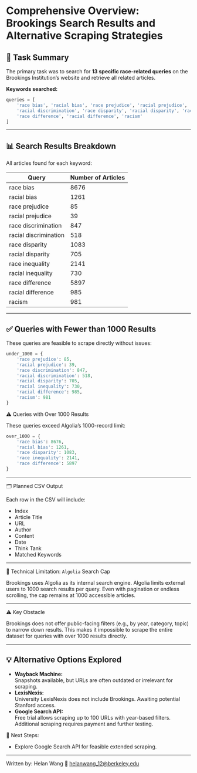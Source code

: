 # Comprehensive Overview: Brookings Search Results and Alternative Scraping Strategies

## 📄 Task Summary
The primary task was to search for **13 specific race-related queries** on the Brookings Institution’s website and retrieve all related articles.

**Keywords searched:**

```python
queries = [
    'race bias', 'racial bias', 'race prejudice', 'racial prejudice', 'race discrimination',
    'racial discrimination', 'race disparity', 'racial disparity', 'race inequality', 'racial inequality',
    'race difference', 'racial difference', 'racism'
]
```
---

## 📊 Search Results Breakdown
All articles found for each keyword:

| Query               | Number of Articles |
|----------------------|--------------------|
| race bias            | 8676               |
| racial bias          | 1261               |
| race prejudice       | 85                 |
| racial prejudice     | 39                 |
| race discrimination  | 847                |
| racial discrimination| 518                |
| race disparity       | 1083               |
| racial disparity     | 705                |
| race inequality      | 2141               |
| racial inequality    | 730                |
| race difference      | 5897               |
| racial difference    | 985                |
| racism               | 981                |

---

## ✅ Queries with Fewer than 1000 Results
These queries are feasible to scrape directly without issues:

```python
under_1000 = {
    'race prejudice': 85,
    'racial prejudice': 39,
    'race discrimination': 847,
    'racial discrimination': 518,
    'racial disparity': 705,
    'racial inequality': 730,
    'racial difference': 985,
    'racism': 981
}

```
⚠️ Queries with Over 1000 Results

These queries exceed Algolia’s 1000-record limit:

```python
over_1000 = {
    'race bias': 8676,
    'racial bias': 1261,
    'race disparity': 1083,
    'race inequality': 2141,
    'race difference': 5897
}
```
---
🗂 Planned CSV Output

Each row in the CSV will include:
- Index
- Article Title
- URL
- Author
- Content
- Date
- Think Tank
- Matched Keywords
---
🛑 Technical Limitation: `Algolia` Search Cap

Brookings uses Algolia as its internal search engine. Algolia limits external users to 1000 search results per query. Even with pagination or endless scrolling, the cap remains at 1000 accessible articles.

---

⚠️ Key Obstacle

Brookings does not offer public-facing filters (e.g., by year, category, topic) to narrow down results.
This makes it impossible to scrape the entire dataset for queries with over 1000 results directly.

---

## 💡 Alternative Options Explored
- **Wayback Machine:**  
  Snapshots available, but URLs are often outdated or irrelevant for scraping.
- **LexisNexis:**  
  University LexisNexis does not include Brookings. Awaiting potential Stanford access.
- **Google Search API:**  
  Free trial allows scraping up to 100 URLs with year-based filters. Additional scraping requires payment and further testing.

🚀 Next Steps:
- Explore Google Search API for feasible extended scraping.
---

Written by:
Helan Wang
📧 helanwang_12@berkeley.edu